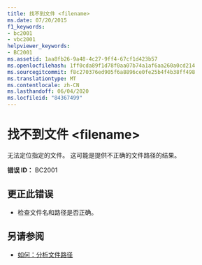 ```yaml
---
title: 找不到文件 <filename>
ms.date: 07/20/2015
f1_keywords:
- bc2001
- vbc2001
helpviewer_keywords:
- BC2001
ms.assetid: 1aa8fb26-9a48-4c27-9ff4-67cf1d423b57
ms.openlocfilehash: 1ff0cda89f1d78f0aa07b74a1af6aa260a0cd214
ms.sourcegitcommit: f8c270376ed905f6a8896ce0fe25b4f4b38ff498
ms.translationtype: MT
ms.contentlocale: zh-CN
ms.lasthandoff: 06/04/2020
ms.locfileid: "84367499"
---
```

# <a name="file-filename-could-not-be-found"></a>找不到文件 \<filename>
无法定位指定的文件。 这可能是提供不正确的文件路径的结果。  
  
 **错误 ID：** BC2001  
  
## <a name="to-correct-this-error"></a>更正此错误  
  
- 检查文件名和路径是否正确。  
  
## <a name="see-also"></a>另请参阅

- [如何：分析文件路径](../developing-apps/programming/drives-directories-files/how-to-parse-file-paths.md)
